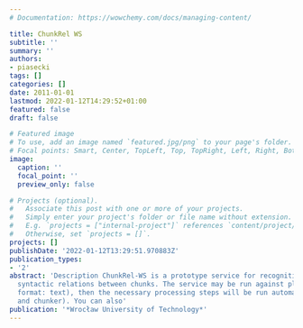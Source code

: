 ```yaml
---
# Documentation: https://wowchemy.com/docs/managing-content/

title: ChunkRel WS
subtitle: ''
summary: ''
authors:
- piasecki
tags: []
categories: []
date: 2011-01-01
lastmod: 2022-01-12T14:29:52+01:00
featured: false
draft: false

# Featured image
# To use, add an image named `featured.jpg/png` to your page's folder.
# Focal points: Smart, Center, TopLeft, Top, TopRight, Left, Right, BottomLeft, Bottom, BottomRight.
image:
  caption: ''
  focal_point: ''
  preview_only: false

# Projects (optional).
#   Associate this post with one or more of your projects.
#   Simply enter your project's folder or file name without extension.
#   E.g. `projects = ["internal-project"]` references `content/project/deep-learning/index.md`.
#   Otherwise, set `projects = []`.
projects: []
publishDate: '2022-01-12T13:29:51.970883Z'
publication_types:
- '2'
abstract: 'Description ChunkRel-WS is a prototype service for recognition of three
  syntactic relations between chunks. The service may be run against plain text (input
  format: text), then the necessary processing steps will be run automatically (tagger
  and chunker). You can also'
publication: '*Wrocław University of Technology*'
---
```

